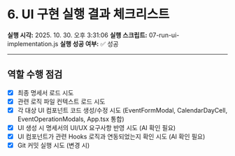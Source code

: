 # 6. UI 구현 실행 결과 체크리스트

**실행 시각:** 2025. 10. 30. 오후 3:31:06
**실행 스크립트:** 07-run-ui-implementation.js
**실행 성공 여부:** ✅ 성공

---

## 역할 수행 점검

- [x] 최종 명세서 로드 시도
- [x] 관련 로직 파일 컨텍스트 로드 시도
- [x] 각 대상 UI 컴포넌트 코드 생성/수정 시도 (EventFormModal, CalendarDayCell, EventOperationModals, App.tsx 통합)
- [x] UI 생성 시 명세서의 UI/UX 요구사항 반영 시도 (AI 확인 필요)
- [x] UI 컴포넌트가 관련 Hooks 로직과 연동되었는지 확인 시도 (AI 확인 필요)
- [x] Git 커밋 실행 시도 (변경 시)
